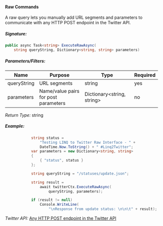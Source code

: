 #### Raw Commands

A raw query lets you manually add URL segments and parameters to communicate with any HTTP POST endpoint in the Twitter API.

##### Signature:

```c#
public async Task<string> ExecuteRawAsync(
    string queryString, Dictionary<string, string> parameters)
```

##### Parameters/Filters:

| Name | Purpose | Type | Required |
|------|---------|------|----------|
| queryString | URL segments | string | yes |
| parameters | Name/value pairs for post parameters | Dictionary<string, string> | no |

*Return Type:* string

##### Example:

```c#
            string status = 
                "Testing LINQ to Twitter Raw Interface - " + 
                DateTime.Now.ToString() + " #Linq2Twitter";
            var parameters = new Dictionary<string, string>
            {
                { "status", status }
            };

            string queryString = "/statuses/update.json";

            string result = 
                await twitterCtx.ExecuteRawAsync(
                    queryString, parameters);

            if (result != null)
                Console.WriteLine(
                    "\nResponse from update status: \n\n\t" + result);
```

*Twitter API:* [Any HTTP POST endpoint in the Twitter API](https://dev.twitter.com/docs/api/1.1)